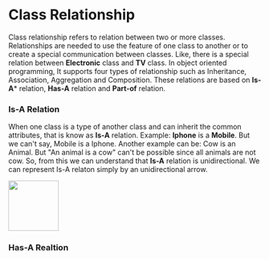 # Class Relationship
Class relationship refers to relation between two or more classes. Relationships are needed to use the feature of one class to another or to create a special communication between classes. Like, there is a special relation between **Electronic** class and **TV** class. In object oriented programming, It supports four types of relationship such as Inheritance, Association, Aggregation and Composition. These relations are based on **Is-A*** relation, **Has-A** relation and **Part-of** relation. 

### Is-A Relation
When one class is a type of another class and can inherit the common attributes, that is know as **Is-A** relation. Example: **Iphone** is a **Mobile**. But we can't say, Mobile is a Iphone. Another example can be: Cow is an Animal. But "An animal is a cow" can't be possible since all animals are not cow. So, from this we can understand that **Is-A** relation is unidirectional. We can represent Is-A relaton simply by an unidirectional arrow.

<img src="[https://your-image-url.type](https://github.com/Ajoy-1704001/OOP/assets/57573642/30666ec8-7e8c-4346-8cbf-3b6c6a7269fc)" width="100" height="100">

### Has-A Realtion
